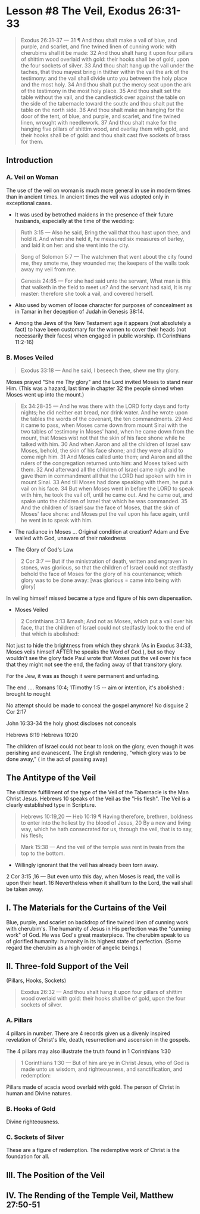 # Lesson #8 The Veil, Exodus 26:31-33

> Exodus 26:31-37 &mdash; 31 ¶ And thou shalt make a vail of blue, and purple, and scarlet, and fine twined linen of cunning work: with cherubims shall it be made: 32 And thou shalt hang it upon four pillars of shittim wood overlaid with gold: their hooks shall be of gold, upon the four sockets of silver. 33 And thou shalt hang up the vail under the taches, that thou mayest bring in thither within the vail the ark of the testimony: and the vail shall divide unto you between the holy place and the most holy. 34 And thou shalt put the mercy seat upon the ark of the testimony in the most holy place. 35 And thou shalt set the table without the vail, and the candlestick over against the table on the side of the tabernacle toward the south: and thou shalt put the table on the north side. 36 And thou shalt make an hanging for the door of the tent, of blue, and purple, and scarlet, and fine twined linen, wrought with needlework. 37 And thou shalt make for the hanging five pillars of shittim wood, and overlay them with gold, and their hooks shall be of gold: and thou shalt cast five sockets of brass for them.

## Introduction

### A. Veil on Woman

The use of the veil on woman is much more general in use in modern times than in ancient times. In ancient times the veil was adopted only in exceptional cases.

- It was used by betrothed maidens in the presence of their future husbands, especially at the time of the wedding:

> Ruth 3:15 &mdash; Also he said, Bring the vail that thou hast upon thee, and hold it. And when she held it, he measured six measures of barley, and laid it on her: and she went into the city.
<!-- -->
> Song of Solomon 5:7 &mdash; The watchmen that went about the city found me, they smote me, they wounded me; the keepers of the walls took away my veil from me.
<!-- -->
> Genesis 24:65 &mdash; For she had said unto the servant, What man is this that walketh in the field to meet us? And the servant had said, It is my master: therefore she took a vail, and covered herself.

- Also used by women of loose character for purposes of concealment as in Tamar in her deception of Judah in Genesis 38:14.

- Among the Jews of the New Testament age it appears (not absolutely a fact) to have been customary for the women to cover their heads (not necessarily their faces) when engaged in public worship. (1 Corinthians 11:2-16)
 
### B. Moses Veiled

> Exodus 33:18 &mdash; And he said, I beseech thee, shew me thy glory.

Moses prayed "She me Thy glory" and the Lord invited Moses to stand near Him. (This was a hazard, last time in chapter 32 the people sinned when Moses went up into the mount.)

> Ex 34:28-35 &mdash; And he was there with the LORD forty days and forty nights; he did neither eat bread, nor drink water. And he wrote upon the tables the words of the covenant, the ten commandments. 29 And it came to pass, when Moses came down from mount Sinai with the two tables of testimony in Moses' hand, when he came down from the mount, that Moses wist not that the skin of his face shone while he talked with him. 30 And when Aaron and all the children of Israel saw Moses, behold, the skin of his face shone; and they were afraid to come nigh him. 31 And Moses called unto them; and Aaron and all the rulers of the congregation returned unto him: and Moses talked with them. 32 And afterward all the children of Israel came nigh: and he gave them in commandment all that the LORD had spoken with him in mount Sinai. 33 And till Moses had done speaking with them, he put a vail on his face. 34 But when Moses went in before the LORD to speak with him, he took the vail off, until he came out. And he came out, and spake unto the children of Israel that which he was commanded. 35 And the children of Israel saw the face of Moses, that the skin of Moses' face shone: and Moses put the vail upon his face again, until he went in to speak with him.

- The radiance in Moses ... Original condition at creation? Adam and Eve wailed with God, unaware of their nakedness

- The Glory of God's Law 

> 2 Cor 3:7 &mdash; But if the ministration of death, written and engraven in stones, was glorious, so that the children of Israel could not stedfastly behold the face of Moses for the glory of his countenance; which glory was to be done away: [was glorious = came into being with glory]

In veiling himself missed became a type and figure of his own dispensation.

- Moses Veiled

> 2 Corinthians 3:13 &mash; And not as Moses, which put a vail over his face, that the children of Israel could not stedfastly look to the end of that which is abolished:

Not just to hide the brightness from which they shrank (As in Exodus 34:33, Moses veils himself AFTER he speaks the Word of God.), but so they wouldn't see the glory fade Paul wrote that Moses put the veil over his face that they might not see the end, the fading away of that transitory glory. 

For the Jew, it was as though it were permanent and unfading.

The end .... Romans 10:4; 1Timothy 1:5 -- aim or intention, it's abolished : brought to nought

No attempt should be made to conceal the gospel anymore! No disguise 2 Cor 2:17 

John 16:33-34 the holy ghost discloses not conceals

Hebrews 6:19 Hebrews 10:20

The children of Israel could not bear to look on the glory, even though it was perishing and evanescent. The English rendering, "which glory was to be done away," ( in the act of passing away)

## The Antitype of the Veil

The ultimate fulfillment of the type of the Veil of the Tabernacle is the Man Christ Jesus. Hebrews 10 speaks of the Veil as the "His flesh". The Veil is a clearly established type in Scripture.

> Hebrews 10:19,20 &mdash; Heb 10:19 ¶ Having therefore, brethren, boldness to enter into the holiest by the blood of Jesus, 20 By a new and living way, which he hath consecrated for us, through the veil, that is to say, his flesh;

> Mark 15:38 &mdash; And the veil of the temple was rent in twain from the top to the bottom.

- Willingly ignorant that the veil has already been torn away.

2 Cor 3:15 ,16 &mdash; But even unto this day, when Moses is read, the vail is upon their heart. 16 Nevertheless when it shall turn to the Lord, the vail shall be taken away.

## I. The Materials for the Curtains of the Veil

Blue, purple, and scarlet on  backdrop of fine twined linen of cunning work with cherubim's. The humanity of Jesus in His perfection was the "cunning work" of God. He was God's great masterpiece. The cherubim speak to us of glorified humanity: humanity in its highest state of perfection. (Some regard the cherubim as a high order of angelic beings.)

## II. Three-fold Support of the Veil

(Pillars, Hooks, Sockets)

> Exodus 26:32 &mdash; And thou shalt hang it upon four pillars of shittim wood overlaid with gold: their hooks shall be of gold, upon the four sockets of silver.

### A. Pillars

4 pillars in number. There are 4 records given us a divenly inspired revelation of Christ's life, death, resurrection and ascension in the gospels. 

The 4 pillars may also illustrate the truth found in 1 Corinthians 1:30

> 1 Corinthians 1:30 &mdash; But of him are ye in Christ Jesus, who of God is made unto us wisdom, and righteousness, and sanctification, and redemption:

Pillars made of acacia wood overlaid with gold. The person of Christ in human and Divine natures.

### B. Hooks of Gold

Divine righteousness.

### C. Sockets of Silver

These are a figure of redemption. The redemptive work of Christ is the foundation for all.

## III. The Position of the Veil

## IV. The Rending of the Temple Veil, Matthew 27:50-51